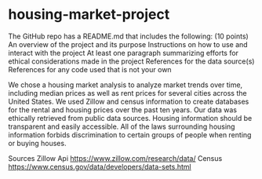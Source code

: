 # housing-market-project
The GitHub repo has a README.md that includes the following: (10 points)
An overview of the project and its purpose
Instructions on how to use and interact with the project
At least one paragraph summarizing efforts for ethical considerations made in the project
References for the data source(s)
References for any code used that is not your own

We chose a housing market analysis to analyze market trends over time, including median prices as well as rent prices for several cities across the United States. We used Zillow and census information to create databases for the rental and housing prices over the past ten years. 
Our data was ethically retrieved from public data sources. Housing information should be transparent and easily accessible. All of the laws surrounding housing information forbids discrimination to certain groups of people when renting or buying houses. 





Sources 
Zillow Api https://www.zillow.com/research/data/
Census https://www.census.gov/data/developers/data-sets.html


